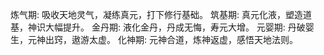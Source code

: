 炼气期: 吸收天地灵气，凝练真元，打下修行基础。
筑基期: 真元化液，塑造道基，神识大幅提升。
金丹期: 液化金丹，丹成无悔，寿元大增。
元婴期: 丹破婴生，元神出窍，遨游太虚。
化神期: 元神合道，炼神返虚，感悟天地法则。
